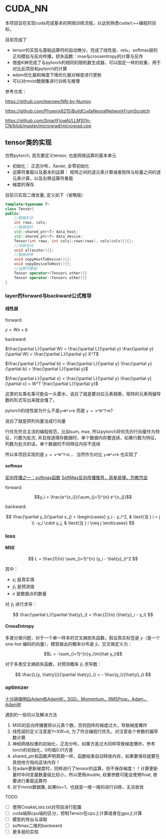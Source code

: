 # CUDA_NN

本项目旨在实现cuda完成基本的网络训练流程，以达到熟悉cuda/c++编程的目标，

目前完成了

- tensor的实现与基础运算符的自动微分，完成了线性层、relu，softmax层的正向模拟与反向传播，损失函数：mse与crossentropy的计算与反传
- 借鉴K神完成了与pytorch的相同的随机数生成器，可以固定一样的权重，用于对比此项目和pytorch的计算
- adam优化器和梯度下降优化器对梯度进行更新
- 可以对mnist数据集进行训练与推理


参考仓库：

https://github.com/leeroee/NN-by-Numpy

https://github.com/Phoenix8215/BuildCudaNeuralNetworkFromScratch

https://github.com/SmartFlowAI/LLM101n-CN/blob/master/micrograd/micrograd.cpp

## **tensor类的实现**
仿照pytorch, 首先要定义tensor, 也是网络运算的基本单元

- 初始化： 正态分布，Xavier, 全零初始化
- 运算符重载以及基本的运算： 矩阵之间的逐元素计算或者矩阵与标量之间的逐元素计算，以及右移运算符重载
- 梯度的保存

目前只实现二维张量, 定义如下（省略版）

```c++
template<typename T>
class Tensor{
public:
    //数据形状
    int rows, cols;
    //数据指针
    std::shared_ptr<T> data_host;
    std::shared_ptr<T> data_device;
    Tensor(int rows, int cols):rows(rows), cols(cols){}{};
    //开辟空间
    void allocate(){};
    //数据转移
    void copyHostToDevice(){};
    void copyDeviceToHost(){};
    //运算符重载
    Tensor operator+(Tensor& other){}
    Tensor operator-(Tensor& other){}
}
```

### layer的forward与backward公式推导

#### 线性层

forward:

$y = Wx + b$ 

backward:

$\frac{\partial L}{\partial W} = \frac{\partial L}{\partial y} \frac{\partial y}{\partial W} = \frac{\partial L}{\partial y} X^T$

$\frac{\partial L}{\partial b} = \frac{\partial L}{\partial y} \frac{\partial y}{\partial b} = \frac{\partial L}{\partial y}$

$\frac{\partial L}{\partial x} = \frac{\partial L}{\partial y} \frac{\partial y}{\partial x} = W^T \frac{\partial L}{\partial y}$

这里的左乘右乘可能会一头雾水，说白了就是要对应元素相乘，矩阵的元素用偏导数的形式写出来就会懂了。

pytorch的线性层为什么不是`y=W*x+b` 而是 `y = x*W^T+b`?

说白了就是把列向量当成行向量

行优先符合主流的编程规范，比如sum, max, 所以pytorch将优先的行向量作为特征，行数为批次, 并且按道理存数据时，单个数据内存要连续，如果行数为特征，列数为批次的话，单个数据的不同特征内存不连续

所以本项目实现的是 `y = x*W^T+b` ， 当然作为对比 `y=W*x+b` 也实现了

#### softmax
[反向传播之一：softmax函数](https://zhuanlan.zhihu.com/p/37740860)
[SoftMax反向传播推导，简单易懂，包教包会](https://www.bilibili.com/video/BV143411h7PQ/?spm_id_from=333.337.search-card.all.click&vd_source=c43347ef375755d298da8f0c05cfe444)

forward:

$$y_i = \frac{e^{x_i}}{\sum_{j=1}^{n} e^{x_j}}$$

backward:

$$
\frac{\partial y_i}{\partial x_j} = 
\begin{cases} 
y_i - y_i^2, & \text{当 } i = j \\  
-y_i \cdot y_j, & \text{当 } i \neq j \end{cases}
$$

### loss

#### MSE

$$
L = \frac{1}{n} \sum_{i=1}^{n} (y_i - \hat{y}_i)^2
$$

其中：
- $y_i$ 是真实值
- $\hat{y}_i$ 是预测值
- $n$ 是数据点的数量

对 $\hat{y}_i$ 进行求导：

$$
\frac{\partial L}{\partial \hat{y}_i} = \frac{2}{n} (\hat{y}_i - y_i)
$$

#### CrossEntropy

多类分类问题，对于一个单一样本的交叉熵损失函数，假设真实标签是 $y$（是一个 one-hot 编码的向量），模型输出的概率分布是 $\hat{y}$，交叉熵定义为：

$$L = -\sum_{i=1}^{n}y_i\ln(\hat y_i)$$

对于多类交叉熵损失函数，对预测概率 $\hat{y}_i$ 求导数：

$$
\frac{L(y, \hat{y})}{\partial \hat{y}_i} = - \frac{y_i}{\hat{y}_i}
$$

### optimizer

[十分钟搞明白Adam和AdamW，SGD，Momentum，RMSProp，Adam，AdamW](https://www.bilibili.com/video/BV1NZ421s75D/?spm_id_from=333.337.search-card.all.click&vd_source=c43347ef375755d298da8f0c05cfe444)


遇到的一些坑以及解决方法

1. MSE的反向传播要除以元素个数，否则回传的梯度过大，导致梯度爆炸
2. 线性层的定义注意是Y=XW+b, 为了符合编程行优先，对注意各个参数的偏导数计算
3. 神经网络权重的初始化，正态分布，如果方差过大同样导致梯度爆炸，参考torch的初始化，0均值0.01方差
4. shared_ptr和函数声明周期一样，函数结束自动释放内存，如果要保存就要在其他地方指向这块内存！
5. 在adam更新梯度时，同样进行了tensor的运算，但不保存梯度！！计算更新量时中间变量数量级比较小，所以使用double, 权重参数可能会使用float, 故要进行重载运算符
6. 对于mnist数据集, 如果bs=1，也就是一维一维的进行训练，无法收敛

TODO 

- [ ] 使用CmakeLists.txt对项目进行配置
- [ ] cuda端和cpu端的区分，控制Tensor在cpu上计算或者在gpu上计算
- [ ] 模型的导出与读取
- [ ] softmax二维的backward
- [ ] 更多层的实现
